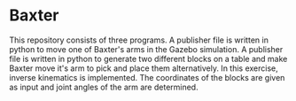 # Baxter
This repository consists of three programs.
A publisher file is written in python to move one of Baxter's arms in the Gazebo simulation.
A publisher file is written in python to generate two different blocks on a table and make Baxter move it's arm to pick and place them alternatively.
In this exercise, inverse kinematics is implemented. The coordinates of the blocks are given as input and joint angles of the arm are determined.
